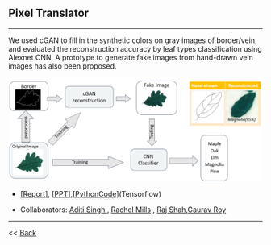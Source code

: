 ## Pixel Translator 
--------------
We used cGAN to fill in the synthetic colors on gray images of border/vein, and evaluated the reconstruction accuracy by leaf types classification using Alexnet CNN. A prototype to generate fake images from hand-drawn vein images has also been proposed.

<p align="center"><img src="../figures/leaf.png"  width="500" class="inline"/></p>

- [[Report]](https://www.researchgate.net/publication/343178751_Synthetic_Leaf_generation_using_Conditional_Adversarial_Networks_and_classification_with_CNN), [[PPT]](https://www.researchgate.net/publication/325156994_Synthetic_Leaf_generation_using_Conditional_Adversarial_Networks_and_classification_with_CNN?ev=project),[[PythonCode]]("https://github.com/Xiaoyang-Rebecca/PixelTranslator")(Tensorflow)

- Collaborators: [Aditi Singh
](https://www.linkedin.com/in/aditi-singh-8b7bab61/) , [Rachel Mills](https://www.linkedin.com/in/rachel-m-bb47aa170/) ,  [Raj Shah](https://www.linkedin.com/in/rajshah145/),[Gaurav Roy](https://www.linkedin.com/in/gaurav-roy-74b09b99/)

---
<< [Back](../)